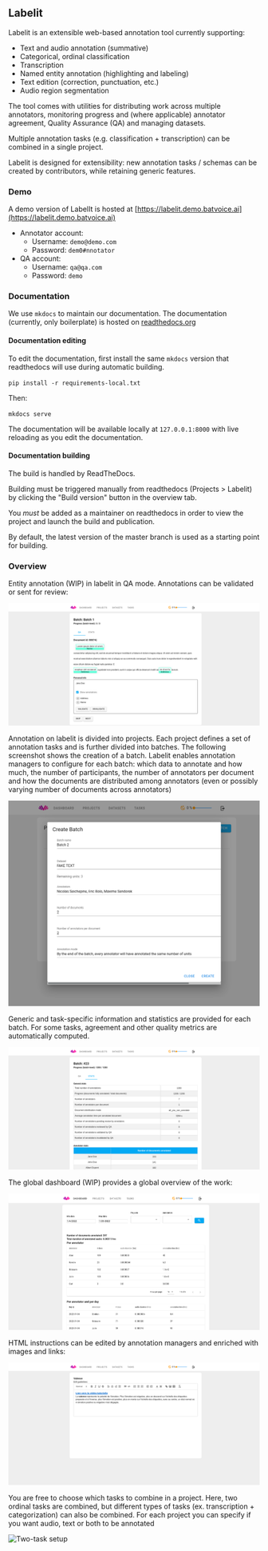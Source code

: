 ## Labelit

Labelit is an extensible web-based annotation tool currently supporting:

- Text and audio annotation (summative)
- Categorical, ordinal classification
- Transcription
- Named entity annotation (highlighting and labeling)
- Text edition (correction, punctuation, etc.)
- Audio region segmentation

The tool comes with utilities for distributing work across multiple annotators, monitoring progress and (where applicable) annotator agreement, Quality Assurance (QA) and managing datasets.

Multiple annotation tasks (e.g. classification + transcription) can be combined in a single project.

Labelit is designed for extensibility: new annotation tasks / schemas can be created by contributors, while retaining generic features.

### Demo

A demo version of LabelIt is hosted at [https://labelit.demo.batvoice.ai](https://labelit.demo.batvoice.ai)
- Annotator account: 
  - Username: `demo@demo.com`
  - Password: `dem0#nnotator`
- QA account:
  - Username: `qa@qa.com`
  - Password: `demo`

### Documentation

We use `mkdocs` to maintain our documentation.
The documentation (currently, only boilerplate) is hosted on [readthedocs.org](https://labelit.readthedocs.io/en/latest/)

#### Documentation editing

To edit the documentation, first install the same `mkdocs` version that readthedocs will use
during automatic building.

`pip install -r requirements-local.txt`

Then:

`mkdocs serve`

The documentation will be available locally at `127.0.0.1:8000` with live reloading as you edit the documentation.

#### Documentation building

The build is handled by ReadTheDocs. 

Building must be triggered manually from readthedocs (Projects > Labelit) by clicking the "Build version" button in the overview tab.

You *must* be added as a maintainer on readthedocs in order to view the project and launch the build and publication.

By default, the latest version of the master branch is used as a starting point for building.

### Overview

Entity annotation (WIP) in labelit in QA mode. Annotations can be validated or sent for review:

![Entity annotation](./screenshots/entities_qa.png)

Annotation on labelit is divided into projects. Each project defines a set of annotation tasks and is further divided into batches. The following screenshot shows the creation of a batch. Labelit enables annotation managers to configure for each batch: which data to annotate and how much, the number of participants, the number of annotators per document and how the documents are distributed among annotators (even or possibly varying number of documents across annotators)

![Batch creation](./screenshots/batch_creation.png)

Generic and task-specific information and statistics are provided for each batch.
For some tasks, agreement and other quality metrics are automatically computed.

![Batch stats](./screenshots/batch_stats.png)

The global dashboard (WIP) provides a global overview of the work:

![Stats dashboard](./screenshots/stats_dashboard.png)

HTML instructions can be edited by annotation managers and enriched with images and links:

![Guidelines](./screenshots/annotation_task_guidelines.png)

You are free to choose which tasks to combine in a project. Here, two ordinal tasks are combined, but different
types of tasks (ex. transcription + categorization) can also be combined. For each project you can specify if you want
audio, text or both to be annotated

![Two-task setup](./screenshots/qa_multi_task_ordinal_annotation.png)
